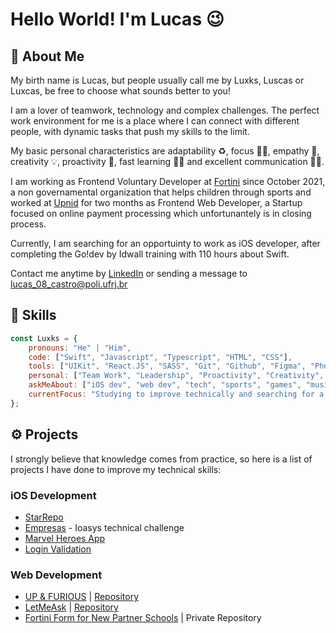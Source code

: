 # Hello World! I'm Lucas :wink:

## :wave: About Me

My birth name is Lucas, but people usually call me by Luxks, Luscas or Luxcas, be free to choose what sounds better to you!

I am a lover of teamwork, technology and complex challenges. The perfect work environment for me is a place where I can connect with different people, with dynamic tasks that push my skills to the limit.

My basic personal characteristics are adaptability ♻️, focus 👨‍💻, empathy 🤗, creativity 💡, proactivity 🚀, fast learning 🏃‍♂️ and excellent communication 🙋‍♂️.

I am working as Frontend Voluntary Developer at [Fortini](https://fortini.org.br/) since October 2021, a non governamental organization that helps children through sports and worked at [Upnid](https://upnid.com/) for two months as Frontend Web Developer, a Startup 
focused on online payment processing which unfortunantely is in closing process.

Currently, I am searching for an opportuinty to work as iOS developer, after completing the Go!dev by Idwall training with 110 hours about Swift.

Contact me anytime by [LinkedIn](https://www.linkedin.com/in/lucascastrorj/) or sending a message to lucas_08_castro@poli.ufrj.br

## 🚀 Skills

```javascript
const Luxks = {
    pronouns: "He" | "Him",
    code: ["Swift", "Javascript", "Typescript", "HTML", "CSS"],
    tools: ["UIKit", "React.JS", "SASS", "Git", "Github", "Figma", "Photoshop", "Notion"],
    personal: ["Team Work", "Leadership", "Proactivity", "Creativity", "Knowledge Transmission"],
    askMeAbout: ["iOS dev", "web dev", "tech", "sports", "games", "music"],
    currentFocus: "Studying to improve technically and searching for a job that offers daily challenges",
};
```

## ⚙️ Projects

I strongly believe that knowledge comes from practice, so here is a list of projects I have done to improve my technical skills:

### iOS Development
- [StarRepo](https://github.com/Pablo1Gustavo/StarRepo)
- [Empresas](https://bitbucket.org/luxksc/empresas-ios/src/master/) - Ioasys technical challenge
- [Marvel Heroes App](https://github.com/LuxksC/marvel-challenge)
- [Login Validation](https://github.com/LuxksC/idwall-go-dev-projects/tree/main/Desafios/LoginFormViewCode)

### Web Development
- [UP & FURIOUS](https://up-and-furious.web.app/) | [Repository](https://github.com/LuxksC/UpRace)
- [LetMeAsk](nlw06-letmeask-22071998.web.app/) | [Repository](https://github.com/LuxksC/React_NLW06)
- [Fortini Form for New Partner Schools](https://deploy-preview-3--escolafortini.netlify.app/) | Private Repository
